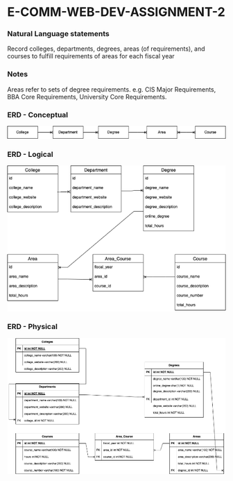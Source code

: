 # E-COMM-WEB-DEV-ASSIGNMENT-2

### Natural Language statements
Record colleges, departments, degrees, areas (of requirements), and courses to fulfill requirements of areas for each fiscal year

### Notes
Areas refer to sets of degree requirements. e.g. CIS Major Requirements, BBA Core Requirements, University Core Requirements.

### ERD - Conceptual
<img src="https://raw.githubusercontent.com/BinWang01/E-COMM-WEB-DEV-ASSIGNMENT-2/main/assignment%202-physical-Conceptual.drawio.png" />

### ERD - Logical
<img src="https://raw.githubusercontent.com/BinWang01/E-COMM-WEB-DEV-ASSIGNMENT-2/main/assignment%202-physical-Logical.drawio.png" />

### ERD - Physical
<img src="https://raw.githubusercontent.com/BinWang01/E-COMM-WEB-DEV-ASSIGNMENT-2/main/assignment%202-physical-Physical.drawio.png" />
